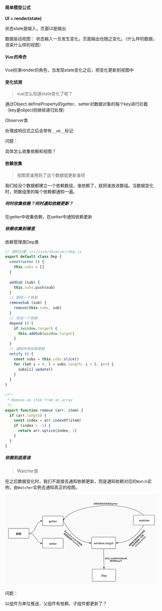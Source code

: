 #### 简单模型公式

**UI = render(state)**

状态state是输入，页面UI是输出

数据驱动视图： 状态输入一旦发生变化，页面输出也随之变化。（什么样的数据，渲染什么样的视图）

##### Vue的角色

Vue扮演render的角色，当发现state变化之后，把变化更新到视图中



#### 变化侦测

> vue怎么知道state变化了呢？

通过Object.defineProperty的getter、setter对数据对象的每个key进行拦截（key是object则继续递归处理）

Observer类

处理成响应式之后会带有`__ob__`标记



问题：

具体怎么收集依赖和视图？



#### 依赖收集

> 视图里谁用到了这个数据就更新谁呗

我们给没个数据都建立一个依赖数组，谁依赖了，就把谁放进数组。当数据变化时，把数组里的每个依赖都通知一遍。

##### 何时收集依赖？何时通知依赖更新？

在getter中收集依赖，在setter中通知依赖更新

##### 依赖收集到哪里

依赖管理类Dep类

```javascript
// 源码位置：src/core/observer/dep.js
export default class Dep {
  constructor () {
    this.subs = []
  }

  addSub (sub) {
    this.subs.push(sub)
  }
  // 删除一个依赖
  removeSub (sub) {
    remove(this.subs, sub)
  }
  // 添加一个依赖
  depend () {
    if (window.target) {
      this.addSub(window.target)
    }
  }
  // 通知所有依赖更新
  notify () {
    const subs = this.subs.slice()
    for (let i = 0, l = subs.length; i < l; i++) {
      subs[i].update()
    }
  }
}

/**
 * Remove an item from an array
 */
export function remove (arr, item) {
  if (arr.length) {
    const index = arr.indexOf(item)
    if (index > -1) {
      return arr.splice(index, 1)
    }
  }
}
```



##### 依赖到底是谁

> Watcher类

在之后数据变化时，我们不直接去通知依赖更新，而是通知依赖对应的`Watch`实例，由`Watcher`实例去通知真正的视图。

![image-20200220162547364](../../../../_assets/image/image-20200220162547364.png)



问题：

以组件为单位推送，父组件有依赖，子组件都更新了？











